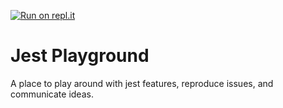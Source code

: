 [![Run on repl.it](https://repl.it/badge/github/amasad/jest-playground)](https://repl.it/github/amasad/jest-playground}&ref=button)

# Jest Playground

A place to play around with jest features, reproduce issues, and communicate ideas.